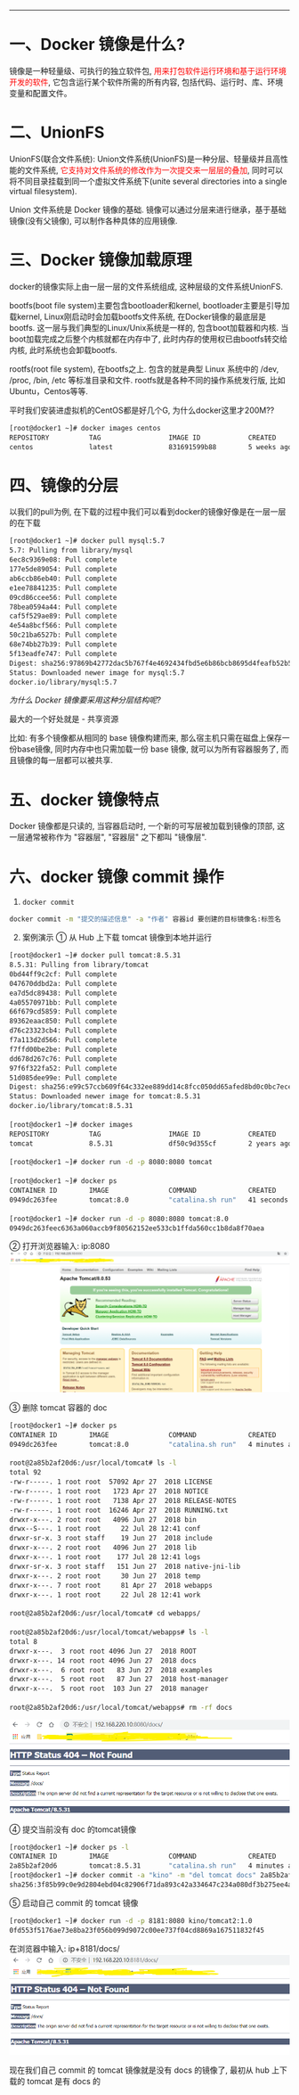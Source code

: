 


----
# 一、Docker 镜像是什么?
镜像是一种轻量级、可执行的独立软件包, <font color='red'>用来打包软件运行环境和基于运行环境开发的软件</font>, 它包含运行某个软件所需的所有内容, 包括代码、运行时、库、环境变量和配置文件。

# 二、UnionFS
UnionFS(联合文件系统): Union文件系统(UnionFS)是一种分层、轻量级并且高性能的文件系统, <font color='red'>它支持对文件系统的修改作为一次提交来一层层的叠加</font>, 同时可以将不同目录挂载到同一个虚拟文件系统下(unite several directories into a single virtual filesystem).

Union 文件系统是 Docker 镜像的基础. 镜像可以通过分层来进行继承，基于基础镜像(没有父镜像), 可以制作各种具体的应用镜像.


# 三、Docker 镜像加载原理
docker的镜像实际上由一层一层的文件系统组成, 这种层级的文件系统UnionFS.

bootfs(boot file system)主要包含bootloader和kernel, bootloader主要是引导加载kernel, Linux刚启动时会加载bootfs文件系统, 在Docker镜像的最底层是bootfs. 这一层与我们典型的Linux/Unix系统是一样的, 包含boot加载器和内核. 当boot加载完成之后整个内核就都在内存中了, 此时内存的使用权已由bootfs转交给内核, 此时系统也会卸载bootfs.

rootfs(root file system), 在bootfs之上. 包含的就是典型 Linux 系统中的 /dev, /proc, /bin, /etc 等标准目录和文件. rootfs就是各种不同的操作系统发行版, 比如Ubuntu，Centos等等.

平时我们安装进虚拟机的CentOS都是好几个G, 为什么docker这里才200M??

```bash
[root@docker1 ~]# docker images centos
REPOSITORY          TAG                 IMAGE ID            CREATED             SIZE
centos              latest              831691599b88        5 weeks ago         215MB
```

# 四、镜像的分层
以我们的pull为例, 在下载的过程中我们可以看到docker的镜像好像是在一层一层的在下载

```bash
[root@docker1 ~]# docker pull mysql:5.7
5.7: Pulling from library/mysql
6ec8c9369e08: Pull complete 
177e5de89054: Pull complete 
ab6ccb86eb40: Pull complete 
e1ee78841235: Pull complete 
09cd86ccee56: Pull complete 
78bea0594a44: Pull complete 
caf5f529ae89: Pull complete 
4e54a8bcf566: Pull complete 
50c21ba6527b: Pull complete 
68e74bb27b39: Pull complete 
5f13eadfe747: Pull complete 
Digest: sha256:97869b42772dac5b767f4e4692434fbd5e6b86bcb8695d4feafb52b59fe9ae24
Status: Downloaded newer image for mysql:5.7
docker.io/library/mysql:5.7
```

*为什么 Docker 镜像要采用这种分层结构呢?*

最大的一个好处就是 - 共享资源
 
比如: 有多个镜像都从相同的 base 镜像构建而来, 那么宿主机只需在磁盘上保存一份base镜像, 同时内存中也只需加载一份 base 镜像, 就可以为所有容器服务了, 而且镜像的每一层都可以被共享. 


# 五、docker 镜像特点
Docker 镜像都是只读的, 当容器启动时, 一个新的可写层被加载到镜像的顶部, 这一层通常被称作为 "容器层", "容器层" 之下都叫 "镜像层". 


# 六、docker 镜像 commit 操作
1. `docker commit`
```bash
docker commit -m "提交的描述信息" -a "作者" 容器id 要创建的目标镜像名:标签名
```

2. 案例演示
① 从 Hub 上下载 tomcat 镜像到本地并运行
```bash
[root@docker1 ~]# docker pull tomcat:8.5.31
8.5.31: Pulling from library/tomcat
0bd44ff9c2cf: Pull complete 
047670ddbd2a: Pull complete 
ea7d5dc89438: Pull complete 
4a05570971bb: Pull complete 
66f679cd5859: Pull complete 
89362eaac850: Pull complete 
d76c23323cb4: Pull complete 
f7a113d2d566: Pull complete 
f7ffd00be2be: Pull complete 
dd678d267c76: Pull complete 
97f6f322fa52: Pull complete 
51d085dee99e: Pull complete 
Digest: sha256:e99c57ccb609f64c332ee889dd14c8fcc050dd65afed8bd0c0bc7ece1e4ad2cd
Status: Downloaded newer image for tomcat:8.5.31
docker.io/library/tomcat:8.5.31

[root@docker1 ~]# docker images
REPOSITORY          TAG                 IMAGE ID            CREATED             SIZE
tomcat              8.5.31              df50c9d355cf        2 years ago         463MB

[root@docker1 ~]# docker run -d -p 8080:8080 tomcat

[root@docker1 ~]# docker ps
CONTAINER ID        IMAGE               COMMAND             CREATED             STATUS              PORTS                    NAMES
0949dc263fee        tomcat:8.0          "catalina.sh run"   41 seconds ago      Up 40 seconds       0.0.0.0:8080->8080/tcp   optimistic_jang

[root@docker1 ~]# docker run -d -p 8080:8080 tomcat:8.0
0949dc263feec6363a060accb9f80562152ee533cb1ffda560cc1b8da8f70aea
```

② 打开浏览器输入: ip:8080
![tomcat](../../img/docker/docker镜像/tomcat删除doc前的启动.png)

③ 删除 tomcat 容器的 doc
```bash
[root@docker1 ~]# docker ps
CONTAINER ID        IMAGE               COMMAND             CREATED             STATUS              PORTS                    NAMES
0949dc263fee        tomcat:8.0          "catalina.sh run"   4 minutes ago       Up 3 minutes        0.0.0.0:8080->8080/tcp   optimistic_jang

root@2a85b2af20d6:/usr/local/tomcat# ls -l
total 92
-rw-r-----. 1 root root  57092 Apr 27  2018 LICENSE
-rw-r-----. 1 root root   1723 Apr 27  2018 NOTICE
-rw-r-----. 1 root root   7138 Apr 27  2018 RELEASE-NOTES
-rw-r-----. 1 root root  16246 Apr 27  2018 RUNNING.txt
drwxr-x---. 2 root root   4096 Jun 27  2018 bin
drwx--S---. 1 root root     22 Jul 28 12:41 conf
drwxr-sr-x. 3 root staff    19 Jun 27  2018 include
drwxr-x---. 2 root root   4096 Jun 27  2018 lib
drwxr-x---. 1 root root    177 Jul 28 12:41 logs
drwxr-sr-x. 3 root staff   151 Jun 27  2018 native-jni-lib
drwxr-x---. 2 root root     30 Jun 27  2018 temp
drwxr-x---. 7 root root     81 Apr 27  2018 webapps
drwxr-x---. 1 root root     22 Jul 28 12:41 work

root@2a85b2af20d6:/usr/local/tomcat# cd webapps/

root@2a85b2af20d6:/usr/local/tomcat/webapps# ls -l
total 8
drwxr-x---.  3 root root 4096 Jun 27  2018 ROOT
drwxr-x---. 14 root root 4096 Jun 27  2018 docs
drwxr-x---.  6 root root   83 Jun 27  2018 examples
drwxr-x---.  5 root root   87 Jun 27  2018 host-manager
drwxr-x---.  5 root root  103 Jun 27  2018 manager

root@2a85b2af20d6:/usr/local/tomcat/webapps# rm -rf docs
```
![tomcat](../../img/docker/docker镜像/tomcat删除doc后的启动.png)

④ 提交当前没有 doc 的tomcat镜像
```bash
[root@docker1 ~]# docker ps -l
CONTAINER ID        IMAGE               COMMAND             CREATED             STATUS              PORTS                    NAMES
2a85b2af20d6        tomcat:8.5.31       "catalina.sh run"   4 minutes ago       Up 4 minutes        0.0.0.0:8080->8080/tcp   peaceful_khorana
[root@docker1 ~]# docker commit -a "kino" -m "del tomcat docs" 2a85b2af20d6 kino/tomcat2:1.0
sha256:3f85b99c0e9d2804ebd04c82906f71da893c42a334647c234a080df3b275ee4a
```

⑤ 启动自己 commit 的 tomcat 镜像
```bash
[root@docker1 ~]# docker run -d -p 8181:8080 kino/tomcat2:1.0
0fd553f5176ae73e8ba23f056b099d9072c00ee737f04cd8869a167511832f45
```
在浏览器中输入: ip+8181/docs/
![tomcat](../../img/docker/docker镜像/mytomcat.png)

现在我们自己 commit 的 tomcat 镜像就是没有 docs 的镜像了, 最初从 hub 上下载的 tomcat 是有 docs 的